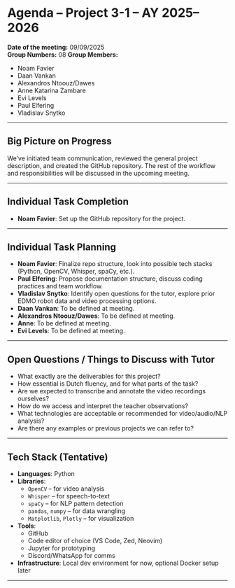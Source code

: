 # Agenda – Project 3-1 – AY 2025–2026

**Date of the meeting:** 09/09/2025  
**Group Numbers:** 08
**Group Members:**

- Noam Favier
- Daan Vankan
- Alexandros Ntoouz/Dawes
- Anne Katarina Zambare
- Evi Levels
- Paul Elfering
- Vladislav Snytko

---

## Big Picture on Progress

We’ve initiated team communication, reviewed the general project description, and created the GitHub repository. The rest of the workflow and responsibilities will be discussed in the upcoming meeting.

---

## Individual Task Completion

- **Noam Favier**: Set up the GitHub repository for the project.

---

## Individual Task Planning

- **Noam Favier**: Finalize repo structure, look into possible tech stacks (Python, OpenCV, Whisper, spaCy, etc.).
- **Paul Elfering**: Propose documentation structure, discuss coding practices and team workflow.
- **Vladislav Snytko**: Identify open questions for the tutor, explore prior EDMO robot data and video processing options.
- **Daan Vankan**: To be defined at meeting.
- **Alexandros Ntoouz/Dawes**: To be defined at meeting.
- **Anne**: To be defined at meeting.
- **Evi Levels**: To be defined at meeting.

---

## Open Questions / Things to Discuss with Tutor

- What exactly are the deliverables for this project?
- How essential is Dutch fluency, and for what parts of the task?
- Are we expected to transcribe and annotate the video recordings ourselves?
- How do we access and interpret the teacher observations?
- What technologies are acceptable or recommended for video/audio/NLP analysis?
- Are there any examples or previous projects we can refer to?

---

## Tech Stack (Tentative)

- **Languages**: Python
- **Libraries**:
    - `OpenCV` – for video analysis
    - `Whisper` – for speech-to-text
    - `spaCy` – for NLP pattern detection
    - `pandas`, `numpy` – for data wrangling
    - `Matplotlib`, `Plotly` – for visualization
- **Tools**:
    - GitHub
    - Code editor of choice (VS Code, Zed, Neovim)
    - Jupyter for prototyping
    - Discord/WhatsApp for comms
- **Infrastructure**: Local dev environment for now, optional Docker setup later

---
